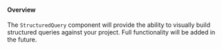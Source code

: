 #### Overview

The `StructuredQuery` component will provide the ability to visually build structured queries against your project. Full functionality will be added in the future.
